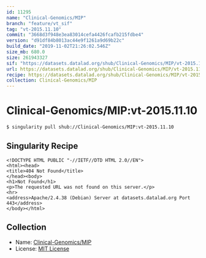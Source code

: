 ```yaml
---
id: 11295
name: "Clinical-Genomics/MIP"
branch: "feature/vt_sif"
tag: "vt-2015.11.10"
commit: "3668d3f948e3ea83014cefa4426fcafb215fdbe4"
version: "d91df84b8013ac44e9f1261a9d69b22c"
build_date: "2019-11-02T21:26:02.546Z"
size_mb: 680.0
size: 261943327
sif: "https://datasets.datalad.org/shub/Clinical-Genomics/MIP/vt-2015.11.10/2019-11-02-3668d3f9-d91df84b/d91df84b8013ac44e9f1261a9d69b22c.sif"
url: https://datasets.datalad.org/shub/Clinical-Genomics/MIP/vt-2015.11.10/2019-11-02-3668d3f9-d91df84b/
recipe: https://datasets.datalad.org/shub/Clinical-Genomics/MIP/vt-2015.11.10/2019-11-02-3668d3f9-d91df84b/Singularity
collection: Clinical-Genomics/MIP
---
```


# Clinical-Genomics/MIP:vt-2015.11.10

```bash
$ singularity pull shub://Clinical-Genomics/MIP:vt-2015.11.10
```

## Singularity Recipe

```singularity
<!DOCTYPE HTML PUBLIC "-//IETF//DTD HTML 2.0//EN">
<html><head>
<title>404 Not Found</title>
</head><body>
<h1>Not Found</h1>
<p>The requested URL was not found on this server.</p>
<hr>
<address>Apache/2.4.38 (Debian) Server at datasets.datalad.org Port 443</address>
</body></html>
```

## Collection

 - Name: [Clinical-Genomics/MIP](https://github.com/Clinical-Genomics/MIP)
 - License: [MIT License](https://api.github.com/licenses/mit)

